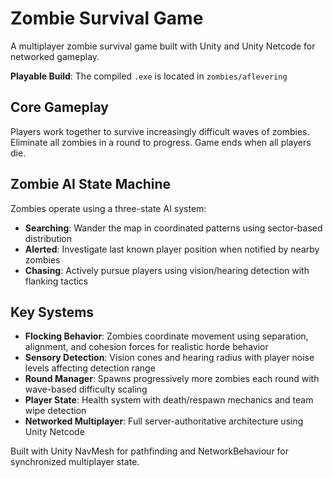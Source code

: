 # Zombie Survival Game

A multiplayer zombie survival game built with Unity and Unity Netcode for networked gameplay.

**Playable Build**: The compiled `.exe` is located in `zombies/aflevering`

## Core Gameplay

Players work together to survive increasingly difficult waves of zombies. Eliminate all zombies in a round to progress. Game ends when all players die.

## Zombie AI State Machine

Zombies operate using a three-state AI system:

- **Searching**: Wander the map in coordinated patterns using sector-based distribution
- **Alerted**: Investigate last known player position when notified by nearby zombies
- **Chasing**: Actively pursue players using vision/hearing detection with flanking tactics

## Key Systems

- **Flocking Behavior**: Zombies coordinate movement using separation, alignment, and cohesion forces for realistic horde behavior
- **Sensory Detection**: Vision cones and hearing radius with player noise levels affecting detection range
- **Round Manager**: Spawns progressively more zombies each round with wave-based difficulty scaling
- **Player State**: Health system with death/respawn mechanics and team wipe detection
- **Networked Multiplayer**: Full server-authoritative architecture using Unity Netcode

Built with Unity NavMesh for pathfinding and NetworkBehaviour for synchronized multiplayer state.

